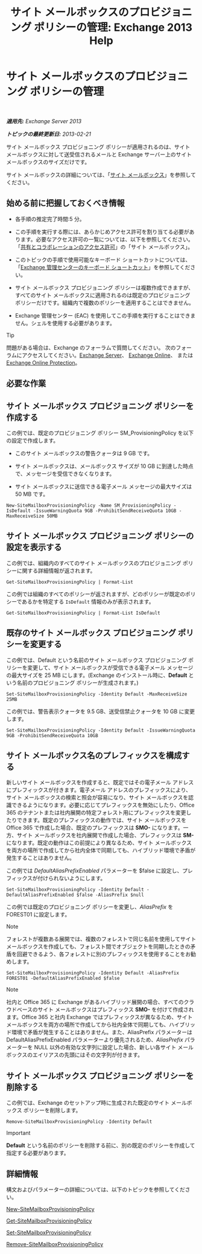 ﻿---
title: 'サイト メールボックスのプロビジョニング ポリシーの管理: Exchange 2013 Help'
TOCTitle: サイト メールボックスのプロビジョニング ポリシーの管理
ms:assetid: 2f160d1a-a031-461f-8d29-c9cd49ca1645
ms:mtpsurl: https://technet.microsoft.com/ja-jp/library/JJ710340(v=EXCHG.150)
ms:contentKeyID: 49896196
ms.date: 04/24/2018
mtps_version: v=EXCHG.150
ms.translationtype: HT
---

# サイト メールボックスのプロビジョニング ポリシーの管理

 

_**適用先:** Exchange Server 2013_

_**トピックの最終更新日:** 2013-02-21_

サイト メールボックス プロビジョニング ポリシーが適用されるのは、サイト メールボックスに対して送受信されるメールと Exchange サーバー上のサイト メールボックスのサイズだけです。

サイト メールボックスの詳細については、「[サイト メールボックス](site-mailboxes-exchange-2013-help.md)」を参照してください。

## 始める前に把握しておくべき情報

  - 各手順の推定完了時間:5 分。

  - この手順を実行する際には、あらかじめアクセス許可を割り当てる必要があります。必要なアクセス許可の一覧については、以下を参照してください。「[共有とコラボレーションのアクセス許可](sharing-and-collaboration-permissions-exchange-2013-help.md)」の「サイト メールボックス」。

  - このトピックの手順で使用可能なキーボード ショートカットについては、「[Exchange 管理センターのキーボード ショートカット](keyboard-shortcuts-in-the-exchange-admin-center-exchange-online-protection-help.md)」を参照してください。

  - サイト メールボックス プロビジョニング ポリシーは複数作成できますが、すべてのサイト メールボックスに適用されるのは既定のプロビジョニング ポリシーだけです。組織内で複数のポリシーを適用することはできません。

  - Exchange 管理センター (EAC) を使用してこの手順を実行することはできません。シェルを使用する必要があります。


> [!TIP]
> 問題がある場合は、Exchange のフォーラムで質問してください。 次のフォーラムにアクセスしてください。<A href="https://go.microsoft.com/fwlink/p/?linkid=60612">Exchange Server</A>、 <A href="https://go.microsoft.com/fwlink/p/?linkid=267542">Exchange Online</A>、 または <A href="https://go.microsoft.com/fwlink/p/?linkid=285351">Exchange Online Protection</A>。



## 必要な作業

## サイト メールボックス プロビジョニング ポリシーを作成する

この例では、既定のプロビジョニング ポリシー SM\_ProvisioningPolicy を以下の設定で作成します。

  - このサイト メールボックスの警告クォータは 9 GB です。

  - サイト メールボックスは、メールボックス サイズが 10 GB に到達した時点で、メッセージを受信できなくなります。

  - サイト メールボックスに送信できる電子メール メッセージの最大サイズは 50 MB です。

<!-- end list -->

    New-SiteMailboxProvisioningPolicy -Name SM_ProvisioningPolicy -IsDefault -IssueWarningQuota 9GB -ProhibitSendReceiveQuota 10GB -MaxReceiveSize 50MB

## サイト メールボックス プロビジョニング ポリシーの設定を表示する

この例では、組織内のすべてのサイト メールボックスのプロビジョニング ポリシーに関する詳細情報が返されます。

    Get-SiteMailboxProvisioningPolicy | Format-List

この例では組織のすべてのポリシーが返されますが、どのポリシーが既定のポリシーであるかを特定する `IsDefault` 情報のみが表示されます。

    Get-SiteMailboxProvisioningPolicy | Format-List IsDefault

## 既存のサイト メールボックス プロビジョニング ポリシーを変更する

この例では、Default という名前のサイト メールボックス プロビジョニング ポリシーを変更して、サイト メールボックスが受信できる電子メール メッセージの最大サイズを 25 MB にします。(Exchange のインストール時に、**Default** という名前のプロビジョニング ポリシーが生成されます。)

    Set-SiteMailboxProvisioningPolicy -Identity Default -MaxReceiveSize 25MB

この例では、警告表示クォータを 9.5 GB、送受信禁止クォータを 10 GB に変更します。

    Set-SiteMailboxProvisioningPolicy -Identity Default -IssueWarningQuota 9GB -ProhibitSendReceiveQuota 10GB

## サイト メールボックス名のプレフィックスを構成する

新しいサイト メールボックスを作成すると、既定ではその電子メール アドレスにプレフィックスが付きます。電子メール アドレスのプレフィックスにより、サイト メールボックスの検索と照会が容易になり、サイト メールボックスを認識できるようになります。必要に応じてプレフィックスを無効にしたり、Office 365 のテナントまたは社内展開の特定フォレスト用にプレフィックスを変更したりできます。既定のプレフィックスの動作では、サイト メールボックスを Office 365 で作成した場合、既定のプレフィックスは **SMO-** になります。一方、サイト メールボックスを社内展開で作成した場合、プレフィックスは **SM-** になります。既定の動作はこの前提により異なるため、サイト メールボックスを両方の場所で作成してから社内全体で同期しても、ハイブリッド環境で矛盾が発生することはありません。

この例では *DefaultAliasPrefixEnabled* パラメーターを $false に設定し、プレフィックスが付けられないようにします。

    Set-SiteMailboxProvisioningPolicy -Identity Default -DefaultAliasPrefixEnabled $false -AliasPrefix $null

この例では既定のプロビジョニング ポリシーを変更し、*AliasPrefix* を FOREST01 に設定します。


> [!NOTE]
> フォレストが複数ある展開では、複数のフォレストで同じ名前を使用してサイト メールボックスを作成しても、フォレスト間でオブジェクトを同期したときの矛盾を回避できるよう、各フォレストに別のプレフィックスを使用することをお勧めします。



    Set-SiteMailboxProvisioningPolicy -Identity Default -AliasPrefix FOREST01 -DefaultAliasPrefixEnabled $false


> [!NOTE]
> 社内と Office 365 に Exchange があるハイブリッド展開の場合、すべてのクラウドベースのサイト メールボックスはプレフィックス <STRONG>SMO-</STRONG> を付けて作成されます。Office 365 と社内 Exchange ではプレフィックスが異なるため、サイト メールボックスを両方の場所で作成してから社内全体で同期しても、ハイブリッド環境で矛盾が発生することはありません。また、AliasPrefix パラメーターは DefaultAliasPrefixEnabled パラメーターより優先されるため、<EM>AliasPrefix</EM> パラメーターを NULL 以外の有効な文字列に設定した場合、新しい各サイト メールボックスのエイリアスの先頭にはその文字列が付きます。



## サイト メールボックス プロビジョニング ポリシーを削除する

この例では、Exchange のセットアップ時に生成された既定のサイト メールボックス ポリシーを削除します。

    Remove-SiteMailboxProvisioningPolicy -Identity Default


> [!IMPORTANT]
> <STRONG>Default</STRONG> という名前のポリシーを削除する前に、別の既定のポリシーを作成して指定する必要があります。



## 詳細情報

構文およびパラメーターの詳細については、以下のトピックを参照してください。

[New-SiteMailboxProvisioningPolicy](https://technet.microsoft.com/ja-jp/library/jj218647\(v=exchg.150\))

[Get-SiteMailboxProvisioningPolicy](https://technet.microsoft.com/ja-jp/library/jj218617\(v=exchg.150\))

[Set-SiteMailboxProvisioningPolicy](https://technet.microsoft.com/ja-jp/library/jj218624\(v=exchg.150\))

[Remove-SiteMailboxProvisioningPolicy](https://technet.microsoft.com/ja-jp/library/jj218672\(v=exchg.150\))

